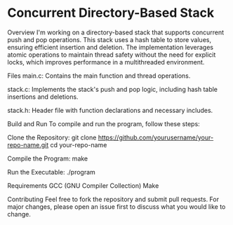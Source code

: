 # Concurrent Directory-Based Stack

Overview
I'm working on a directory-based stack that supports concurrent push and pop operations. This stack uses a hash table to store values, ensuring efficient insertion and deletion. The implementation leverages atomic operations to maintain thread safety without the need for explicit locks, which improves performance in a multithreaded environment.

Files
main.c: Contains the main function and thread operations.

stack.c: Implements the stack's push and pop logic, including hash table insertions and deletions.

stack.h: Header file with function declarations and necessary includes.

Build and Run
To compile and run the program, follow these steps:

Clone the Repository:
git clone https://github.com/yourusername/your-repo-name.git
cd your-repo-name

Compile the Program:
make

Run the Executable:
./program

Requirements
GCC (GNU Compiler Collection)
Make

Contributing
Feel free to fork the repository and submit pull requests. For major changes, please open an issue first to discuss what you would like to change.

